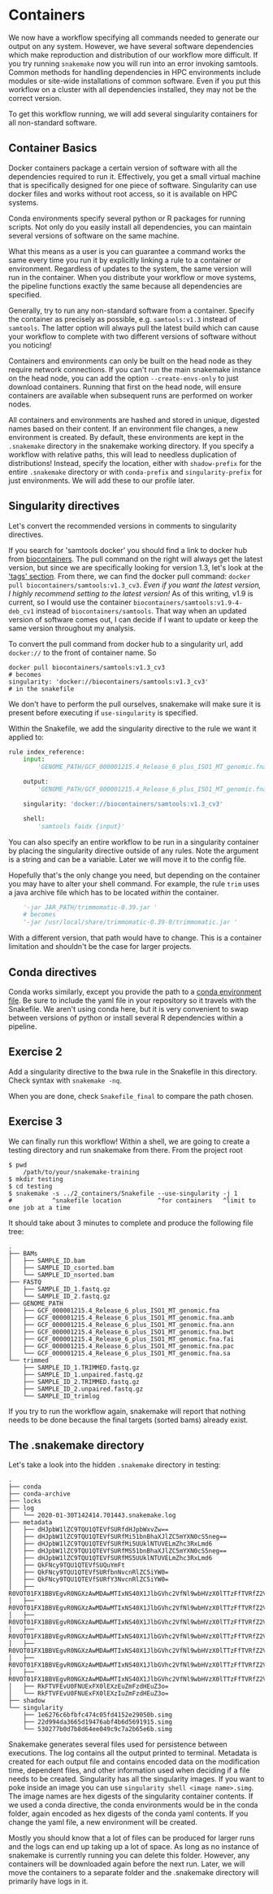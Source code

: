 # Containers
We now have a workflow specifying all commands needed to generate our output
on any system.  However, we have several software dependencies which make
reproduction and distribution of our workflow more difficult.  If you try
running `snakemake` now you will run into an error invoking samtools.
Common methods for handling dependencies in HPC environments include modules
or site-wide installations of common software.  Even if you put this workflow
on a cluster with all dependencies installed, they may not be the correct
version.

To get this workflow running, we will add several singularity containers for
all non-standard software.

## Container Basics
Docker containers package a certain version of software with all the
dependencies required to run it.  Effectively, you get a small virtual machine
that is specifically designed for one piece of software.  Singularity can
use docker files and works without root access, so it is available on HPC
systems.

Conda environments specify several python or R packages for running scripts.
Not only do you easily install all dependencies, you can maintain several
versions of software on the same machine.

What this means as a user is you can guarantee a command works the same every
time you run it by explicitly linking a rule to a container or environment.
Regardless of updates to the system, the same version will run in the container.
When you distribute your workflow or move systems, the pipeline functions
exactly the same because all dependencies are specified.

Generally, try to run any non-standard software from a container.  Specify the
container as precisely as possible, e.g. `samtools:v1.3` instead of `samtools`.
The latter option will always pull the latest build which can cause your
workflow to complete with two different versions of software without you
noticing!

Containers and environments can only be built on the head node as they require
network connections.  If you can't run the main snakemake instance on the head
node, you can add the option `--create-envs-only` to just download containers.
Running that first on the head node, will ensure containers are available when
subsequent runs are performed on worker nodes.

All containers and environments are hashed and stored in unique, digested names
based on their content.  If an environment file changes, a new environment is
created.  By default, these environments are kept in the `.snakemake` directory
in the snakemake working directory.  If you specify a workflow with relative
paths, this will lead to needless duplication of distributions!  Instead,
specify the location, either with `shadow-prefix` for the entire `.snakemake`
directory or with `conda-prefix` and `singularity-prefix` for just environments.
We will add these to our profile later.

## Singularity directives
Let's convert the recommended versions in comments to singularity directives.

If you search for 'samtools docker' you should find a link to docker hub
from [biocontainers](https://hub.docker.com/r/biocontainers/samtools/).
The pull command on the right will always get the latest version, but since
we are specifically looking for version 1.3, let's look at the
['tags' section](https://hub.docker.com/r/biocontainers/samtools/tags).
From there, we can find the docker pull command:
`docker pull biocontainers/samtools:v1.3_cv3`.
*Even if you want the latest version, I highly recommend setting to the latest
version!* As of this writing, v1.9 is current, so I would use the container
`biocontainers/samtools:v1.9-4-deb_cv1` instead of `biocontainers/samtools`. 
That way when an updated version of software comes out, I can decide if I want
to update or keep the same version throughout my analysis.

To convert the pull command from docker hub to a singularity url, add
`docker://` to the front of container name. So
```shell
docker pull biocontainers/samtools:v1.3_cv3
# becomes
singularity: 'docker://biocontainers/samtools:v1.3_cv3'
# in the snakefile
```
We don't have to perform the pull ourselves, snakemake will make sure it is
present before executing if `use-singularity` is specified.

Within the Snakefile, we add the singularity directive to the rule we want it
applied to:
```python
rule index_reference:
    input:
        'GENOME_PATH/GCF_000001215.4_Release_6_plus_ISO1_MT_genomic.fna'

    output:
        'GENOME_PATH/GCF_000001215.4_Release_6_plus_ISO1_MT_genomic.fna.fai'

    singularity: 'docker://biocontainers/samtools:v1.3_cv3'

    shell:
        'samtools faidx {input}'
```
You can also specify an entire workflow to be run in a singularity container
by placing the singularity directive outside of any rules.  Note the argument
is a string and can be a variable.  Later we will move it to the config file.

Hopefully that's the only change you need, but depending on the container you
may have to alter your shell command.  For example, the rule `trim` uses a
java archive file which has to be located *within* the container.
```python
    '-jar JAR_PATH/trimmomatic-0.39.jar '
    # becomes
    '-jar /usr/local/share/trimmomatic-0.39-0/trimmomatic.jar '
```
With a different version, that path would have to change.  This is a container
limitation and shouldn't be the case for larger projects.

## Conda directives
Conda works similarly, except you provide the path to a
[conda environment file](https://docs.conda.io/projects/conda/en/latest/user-guide/tasks/manage-environments.html#sharing-an-environment).
Be sure to include the yaml file in your repository so it travels with
the Snakefile.  We aren't using conda here, but it is very convenient to
swap between versions of python or install several R dependencies within a
pipeline.

## Exercise 2
Add a singularity directive to the bwa rule in the Snakefile in this directory.
Check syntax with `snakemake -nq`.

When you are done, check `Snakefile_final` to compare the path chosen.

## Exercise 3
We can finally run this workflow!  Within a shell, we are going to create a
testing directory and run snakemake from there.  From the project root
```shell
$ pwd
    /path/to/your/snakemake-training
$ mkdir testing
$ cd testing
$ snakemake -s ../2_containers/Snakefile --use-singularity -j 1
#           ^snakefile location          ^for containers   ^limit to one job at a time
```
It should take about 3 minutes to complete and produce the following file tree:
```
.
├── BAMs
│   ├── SAMPLE_ID.bam
│   ├── SAMPLE_ID_csorted.bam
│   └── SAMPLE_ID_nsorted.bam
├── FASTQ
│   ├── SAMPLE_ID_1.fastq.gz
│   └── SAMPLE_ID_2.fastq.gz
├── GENOME_PATH
│   ├── GCF_000001215.4_Release_6_plus_ISO1_MT_genomic.fna
│   ├── GCF_000001215.4_Release_6_plus_ISO1_MT_genomic.fna.amb
│   ├── GCF_000001215.4_Release_6_plus_ISO1_MT_genomic.fna.ann
│   ├── GCF_000001215.4_Release_6_plus_ISO1_MT_genomic.fna.bwt
│   ├── GCF_000001215.4_Release_6_plus_ISO1_MT_genomic.fna.fai
│   ├── GCF_000001215.4_Release_6_plus_ISO1_MT_genomic.fna.pac
│   └── GCF_000001215.4_Release_6_plus_ISO1_MT_genomic.fna.sa
└── trimmed
    ├── SAMPLE_ID_1.TRIMMED.fastq.gz
    ├── SAMPLE_ID_1.unpaired.fastq.gz
    ├── SAMPLE_ID_2.TRIMMED.fastq.gz
    ├── SAMPLE_ID_2.unpaired.fastq.gz
    └── SAMPLE_ID_trimlog
```

If you try to run the workflow again, snakemake will report that nothing
needs to be done because the final targets (sorted bams) already exist.

## The .snakemake directory
Let's take a look into the hidden `.snakemake` directory in testing:
```
.
├── conda
├── conda-archive
├── locks
├── log
│   └── 2020-01-30T142414.701443.snakemake.log
├── metadata
│   ├── dHJpbW1lZC9TQU1QTEVfSURfdHJpbWxvZw==
│   ├── dHJpbW1lZC9TQU1QTEVfSURfMi51bnBhaXJlZC5mYXN0cS5neg==
│   ├── dHJpbW1lZC9TQU1QTEVfSURfMi5UUklNTUVELmZhc3RxLmd6
│   ├── dHJpbW1lZC9TQU1QTEVfSURfMS51bnBhaXJlZC5mYXN0cS5neg==
│   ├── dHJpbW1lZC9TQU1QTEVfSURfMS5UUklNTUVELmZhc3RxLmd6
│   ├── QkFNcy9TQU1QTEVfSUQuYmFt
│   ├── QkFNcy9TQU1QTEVfSURfbnNvcnRlZC5iYW0=
│   ├── QkFNcy9TQU1QTEVfSURfY3NvcnRlZC5iYW0=
│   ├── R0VOT01FX1BBVEgvR0NGXzAwMDAwMTIxNS40X1JlbGVhc2VfNl9wbHVzX0lTTzFfTVRfZ2Vub21pYy5mbmE=
│   ├── R0VOT01FX1BBVEgvR0NGXzAwMDAwMTIxNS40X1JlbGVhc2VfNl9wbHVzX0lTTzFfTVRfZ2Vub21pYy5mbmEuc2E=
│   ├── R0VOT01FX1BBVEgvR0NGXzAwMDAwMTIxNS40X1JlbGVhc2VfNl9wbHVzX0lTTzFfTVRfZ2Vub21pYy5mbmEucGFj
│   ├── R0VOT01FX1BBVEgvR0NGXzAwMDAwMTIxNS40X1JlbGVhc2VfNl9wbHVzX0lTTzFfTVRfZ2Vub21pYy5mbmEuYnd0
│   ├── R0VOT01FX1BBVEgvR0NGXzAwMDAwMTIxNS40X1JlbGVhc2VfNl9wbHVzX0lTTzFfTVRfZ2Vub21pYy5mbmEuYW1i
│   ├── R0VOT01FX1BBVEgvR0NGXzAwMDAwMTIxNS40X1JlbGVhc2VfNl9wbHVzX0lTTzFfTVRfZ2Vub21pYy5mbmEuYW5u
│   ├── R0VOT01FX1BBVEgvR0NGXzAwMDAwMTIxNS40X1JlbGVhc2VfNl9wbHVzX0lTTzFfTVRfZ2Vub21pYy5mbmEuZmFp
│   ├── RkFTVFEvU0FNUExFX0lEXzEuZmFzdHEuZ3o=
│   └── RkFTVFEvU0FNUExFX0lEXzIuZmFzdHEuZ3o=
├── shadow
└── singularity
    ├── 1e6276c6bfbfc474c05fd4152e29050b.simg
    ├── 22d994da3665d19476abf4b6d5691915.simg
    └── 530277b0d7b8d64ee049c9c7a2b65e6b.simg
```

Snakemake generates several files used for persistence between executions. 
The log contains all the output printed to terminal.  Metadata is created for
each output file and contains encoded data on the modification time, dependent
files, and other information used when deciding if a file needs to be created.
Singularity has all the singularity images.  If you want to poke inside an
image you can use `singularity shell <image name>.simg`.  The image names are
hex digests of the singularity container contents.  If we used a conda
directive, the conda environments would be in the conda folder, again encoded
as hex digests of the conda yaml contents.  If you change the yaml file, a new
environment will be created.

Mostly you should know that a lot of files can be produced for larger runs and
the logs can end up taking up a lot of space.  As long as no instance of
snakemake is currently running you can delete this folder.  However, any
containers will be downloaded again before the next run.  Later, we will move
the containers to a separate folder and the .snakemake directory will primarily
have logs in it.
